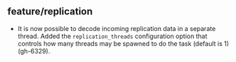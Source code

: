 ## feature/replication

* It is now possible to decode incoming replication data in a separate thread. Added
  the `replication_threads` configuration option that controls how many
  threads may be spawned to do the task (default is 1) (gh-6329).
